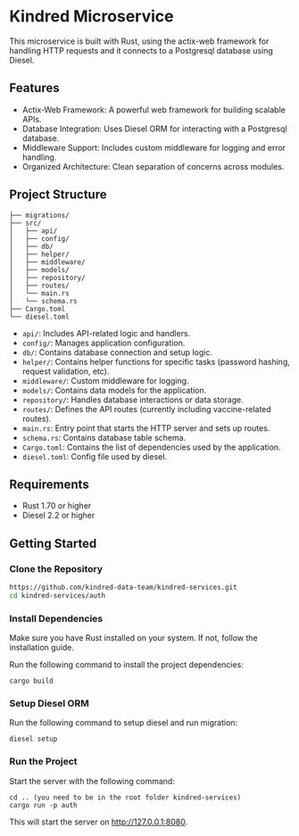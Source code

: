 # Kindred Microservice

This microservice is built with Rust, using the actix-web framework for handling HTTP requests and it connects to a Postgresql database using Diesel.

## Features

- Actix-Web Framework: A powerful web framework for building scalable APIs.
- Database Integration: Uses Diesel ORM for interacting with a Postgresql database.
- Middleware Support: Includes custom middleware for logging and error handling.
- Organized Architecture: Clean separation of concerns across modules.

## Project Structure
```
├── migrations/
├── src/ 
│   ├── api/   
│   ├── config/  
│   ├── db/
│   ├── helper/  
│   ├── middleware/  
│   ├── models/  
│   ├── repository/  
│   ├── routes/  
│   └── main.rs 
│   └── schema.rs 
├── Cargo.toml 
└── diesel.toml 
```
- `api/`: Includes API-related logic and handlers.
- `config/`: Manages application configuration.
- `db/`: Contains database connection and setup logic.
- `helper/`: Contains helper functions for specific tasks (password hashing, request validation, etc).
- `middleware/`: Custom middleware for logging.
- `models/`: Contains data models for the application.
- `repository/`: Handles database interactions or data storage.
- `routes/`: Defines the API routes (currently including vaccine-related routes).
- `main.rs`: Entry point that starts the HTTP server and sets up routes.
- `schema.rs`: Contains database table schema.
- `Cargo.toml`: Contains the list of dependencies used by the application.
- `diesel.toml`: Config file used by diesel.

## Requirements

- Rust 1.70 or higher
- Diesel 2.2 or higher

## Getting Started

### Clone the Repository

```bash
https://github.com/kindred-data-team/kindred-services.git
cd kindred-services/auth
```

### Install Dependencies

Make sure you have Rust installed on your system. If not, follow the installation guide.

Run the following command to install the project dependencies:
```
cargo build
```

### Setup Diesel ORM

Run the following command to setup diesel and run migration:
```
diesel setup
```

### Run the Project

Start the server with the following command:
```
cd .. (you need to be in the root folder kindred-services)
cargo run -p auth
```
This will start the server on http://127.0.0.1:8080.
